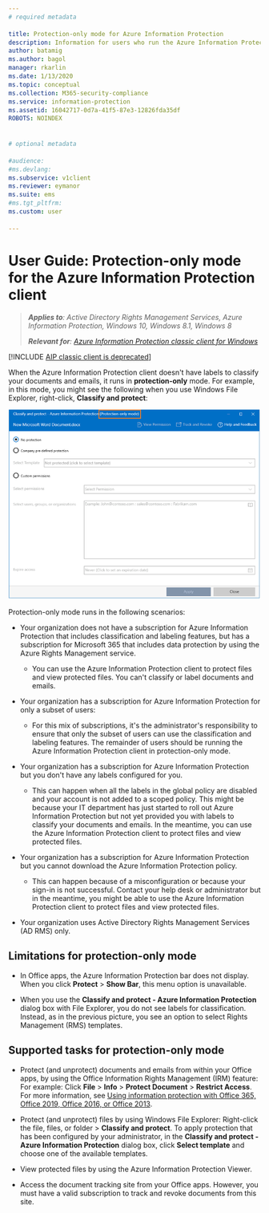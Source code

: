 ```yaml
---
# required metadata

title: Protection-only mode for Azure Information Protection
description: Information for users who run the Azure Information Protection client in protection-only mode. 
author: batamig
ms.author: bagol
manager: rkarlin
ms.date: 1/13/2020
ms.topic: conceptual
ms.collection: M365-security-compliance
ms.service: information-protection
ms.assetid: 16042717-0d7a-41f5-87e3-12826fda35df
ROBOTS: NOINDEX


# optional metadata

#audience:
#ms.devlang:
ms.subservice: v1client
ms.reviewer: eymanor
ms.suite: ems
#ms.tgt_pltfrm:
ms.custom: user

---
```


# User Guide: Protection-only mode for the Azure Information Protection client

>***Applies to**: Active Directory Rights Management Services, Azure Information Protection, Windows 10, Windows 8.1, Windows 8*
>
>***Relevant for**: [Azure Information Protection classic client for Windows](../faqs.md#whats-the-difference-between-the-azure-information-protection-classic-and-unified-labeling-clients)*

[!INCLUDE [AIP classic client is deprecated](../includes/classic-client-deprecation.md)]

When the Azure Information Protection client doesn't have labels to classify your documents and emails, it runs in **protection-only** mode. For example, in this mode, you might see the following when you use Windows File Explorer, right-click, **Classify and protect**:

![Protection-only mode](../media/protection-only-mode.png)

Protection-only mode runs in the following scenarios:

- Your organization does not have a subscription for Azure Information Protection that includes classification and labeling features, but has a subscription for Microsoft 365 that includes data protection by using the Azure Rights Management service. 
    
    - You can use the Azure Information Protection client to protect files and view protected files. You can't classify or label documents and emails.

- Your organization has a subscription for Azure Information Protection for only a subset of users:
    
    - For this mix of subscriptions, it's the administrator's responsibility to ensure that only the subset of users can use the classification and labeling features. The remainder of users should be running the Azure Information Protection client in protection-only mode. 

- Your organization has a subscription for Azure Information Protection but you don't have any labels configured for you.
    
    - This can happen when all the labels in the global policy are disabled and your account is not added to a scoped policy. This might be because your IT department has just started to roll out Azure Information Protection but not yet provided you with labels to classify your documents and emails. In the meantime, you can use the Azure Information Protection client to protect files and view protected files.

- Your organization has a subscription for Azure Information Protection but you cannot download the Azure Information Protection policy. 
    
    - This can happen because of a misconfiguration or because your sign-in is not successful. Contact your help desk or administrator but in the meantime, you might be able to use the Azure Information Protection client to protect files and view protected files.

- Your organization uses Active Directory Rights Management Services (AD RMS) only. 


## Limitations for protection-only mode

- In Office apps, the Azure Information Protection bar does not display. When you click **Protect** > **Show Bar**, this menu option is unavailable.

- When you use the **Classify and protect - Azure Information Protection** dialog box with File Explorer, you do not see labels for classification. Instead, as in the previous picture, you see an option to select Rights Management (RMS) templates. 

## Supported tasks for protection-only mode

- Protect (and unprotect) documents and emails from within your Office apps, by using the Office Information Rights Management (IRM) feature: For example: Click **File** > **Info** > **Protect Document** > **Restrict Access**. For more information, see [Using information protection with Office 365, Office 2019, Office 2016, or Office 2013](../help-users.md#using-information-protection-with-office365-office-2019-office-2016-or-office2013).

- Protect (and unprotect) files by using Windows File Explorer: Right-click the file, files, or folder > **Classify and protect**. To apply protection that has been configured by your administrator, in the **Classify and protect - Azure Information Protection** dialog box, click **Select template** and choose one of the available templates.

- View protected files by using the Azure Information Protection Viewer.

- Access the document tracking site from your Office apps. However, you must have a valid subscription to track and revoke documents from this site.
  
